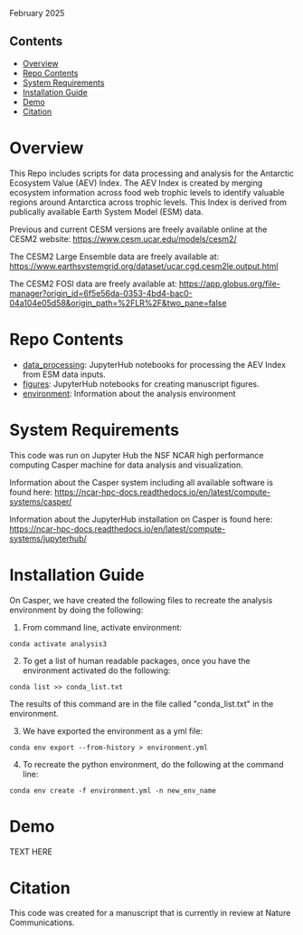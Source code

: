 February 2025
## Contents

- [Overview](#overview)
- [Repo Contents](#repo-contents)
- [System Requirements](#system-requirements)
- [Installation Guide](#installation-guide)
- [Demo](#demo)
- [Citation](#citation)

# Overview
This Repo includes scripts for data processing and analysis for the Antarctic Ecosystem Value (AEV) Index.
The AEV Index is created by merging ecosystem information across food web trophic levels to identify valuable
regions around Antarctica across trophic levels. This Index is derived from publically available Earth System
Model (ESM) data. 

Previous and current CESM versions are freely available online at the CESM2 website: 
https://www.cesm.ucar.edu/models/cesm2/

The CESM2 Large Ensemble data are freely available at: https://www.earthsystemgrid.org/dataset/ucar.cgd.cesm2le.output.html

The CESM2 FOSI data are freely available at: https://app.globus.org/file-manager?origin_id=6f5e56da-0353-4bd4-bac0-04a104e05d58&origin_path=%2FLR%2F&two_pane=false

# Repo Contents
- [data_processing](./data_processing): JupyterHub notebooks for processing the AEV Index from ESM data inputs.
- [figures](./figures): JupyterHub notebooks for creating manuscript figures.
- [environment](./environment): Information about the analysis environment

# System Requirements
This code was run on Jupyter Hub the NSF NCAR high performance computing Casper machine for data analysis and visualization. 

Information about the Casper system including all available software is found here: https://ncar-hpc-docs.readthedocs.io/en/latest/compute-systems/casper/

Information about the JupyterHub installation on Casper is found here: https://ncar-hpc-docs.readthedocs.io/en/latest/compute-systems/jupyterhub/

# Installation Guide
On Casper, we have created the following files to recreate the analysis environment by doing the following:
1. From command line, activate environment:
```
conda activate analysis3
```

2. To get a list of human readable packages, once you have the environment activated do the following:
```
conda list >> conda_list.txt
```
The results of this command are in the file called "conda_list.txt" in the environment. 

3. We have exported the environment as a yml file:
```
conda env export --from-history > environment.yml
```

4. To recreate the python environment, do the following at the command line:
```
conda env create -f environment.yml -n new_env_name
```

# Demo

TEXT HERE

# Citation
This code was created for a manuscript that is currently in review at Nature Communications.
